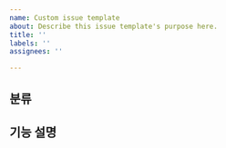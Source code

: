 ```yaml
---
name: Custom issue template
about: Describe this issue template's purpose here.
title: ''
labels: ''
assignees: ''

---
```


## 분류


## 기능 설명
